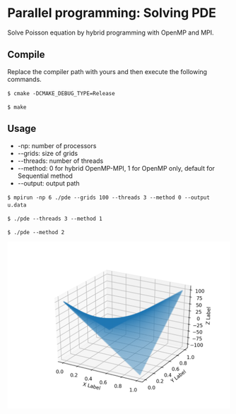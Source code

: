 # Parallel programming: Solving PDE

Solve Poisson equation by hybrid programming with OpenMP and MPI.

## Compile

Replace the compiler path with yours and then execute the following commands.

`$ cmake -DCMAKE_DEBUG_TYPE=Release`

`$ make`

## Usage

* -np: number of processors
* --grids: size of grids
* --threads: number of threads
* --method: 0 for hybrid OpenMP-MPI, 1 for OpenMP only, default for Sequential method
* --output: output path

`$ mpirun -np 6 ./pde --grids 100 --threads 3 --method 0 --output u.data`

`$ ./pde --threads 3 --method 1`

`$ ./pde --method 2`

![img](fig.png)
